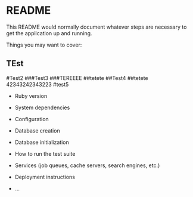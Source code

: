 # README

This README would normally document whatever steps are necessary to get the
application up and running.

Things you may want to cover:
## TEst
#Test2
###Test3
###TEREEEE
##tetete
##Test4
##tetete
42343242343223
#test5
* Ruby version

* System dependencies

* Configuration

* Database creation

* Database initialization

* How to run the test suite

* Services (job queues, cache servers, search engines, etc.)

* Deployment instructions

* ...
